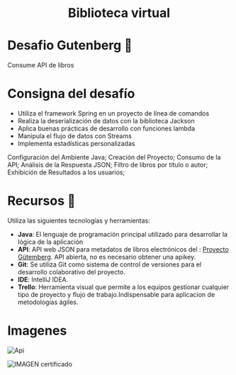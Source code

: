 <h1 align="center">
 Biblioteca virtual
</p>


#  Desafio Gutenberg 📖

Consume API de libros


# Consigna del desafío
- Utiliza el framework Spring en un proyecto de línea de comandos
- Realiza la deserialización de datos con la biblioteca Jackson
- Aplica buenas prácticas de desarrollo con funciones lambda
- Manipula el flujo de datos con Streams
- Implementa estadísticas personalizadas


Configuración del Ambiente Java;
Creación del Proyecto;
Consumo de la API;
Análisis de la Respuesta JSON;
Filtro de libros por título o autor;
Exhibición de Resultados a los usuarios;

# Recursos 🚀
Utiliza las siguientes tecnologías y herramientas:
- **Java**: El lenguaje de programación principal utilizado para desarrollar la lógica de la aplicación
- **API**: API web JSON para metadatos de libros electrónicos del : <a href="https://gutendex.com/">Proyecto Gütemberg</a>. API abierta, no es necesario obtener una apikey.
- **Git**: Se utiliza Git como sistema de control de versiones para el desarrollo colaborativo del proyecto.
- **IDE**: IntelliJ IDEA.
- **Trello**: Herramienta visual que permite a los equipos gestionar cualquier tipo de proyecto y flujo de trabajo.Indispensable para aplicacion de metodologías ágiles.




# Imagenes
![Api](https://github.com/Galbickus/desafioGutenberg/assets/135274833/3bea928b-52c3-41a9-b7b1-b8fa7c45956e)


![IMAGEN certificado](https://github.com/Galbickus/desafioGutenberg/assets/135274833/1d3e9087-c3dd-4614-b644-3aa2a2d269b7)
